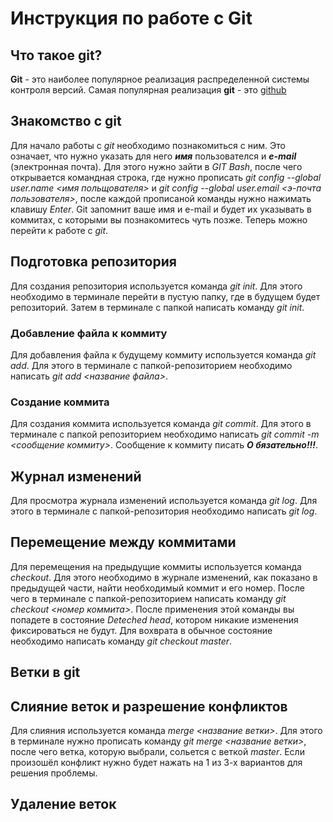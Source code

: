 # Инструкция по работе с Git

## Что такое git?
**Git** - это наиболее популярное реализация распределенной системы контроля версий. Самая популярная реализация **git** - это [github](https://github.com/)

## Знакомство с git
Для начало работы с *git* необходимо познакомиться с ним. Это означает, что нужно указать для него ***имя*** пользователся и ***e-mail*** (электронная почта). Для этого нужно зайти в *GIT Bash*, после чего открывается командная строка, где нужно прописать *git config --global user.name <имя польщователя>* и *git config --global user.email <э-почта пользователя>*, после каждой прописаной команды нужно нажимать клавишу *Enter*. Git запомнит ваше имя и e-mail и будет их указывать в коммитах, с которыми вы познакомитесь чуть позже. Теперь можно перейти к работе с *git*.

## Подготовка репозитория
Для создания репозитория используется команда *git init*. Для этого необходимо в терминале перейти в пустую папку, где в будущем будет репозиторий. Затем в терминале с папкой написать команду *git init*.

### Добавление файла к коммиту
Для добавления файла к будущему коммиту используется команда *git add*. Для этого в терминале с папкой-репозиторием необходимо написать *git add <название файла>*.

### Создание коммита
Для создания коммита используется команда *git commit*. Для этого в терминале с папкой репозиторием необходимо написать *git commit -m <сообщение коммиту>*. Сообщение к коммиту писать ***О    бязательно!!!***.

## Журнал изменений
Для просмотра журнала изменений используется команда *git log*. Для этого в терминале с папкой-репозитория необходимо написать *git log*.

## Перемещение между коммитами
Для перемещения на предыдущие коммиты используется команда *checkout*. Для этого необходимо в журнале изменений, как показано в предыдущей части, найти необходимый коммит и его номер. После чего в терминале с папкой-репозиторием написать команду *git checkout <номер коммита>*. После применения этой команды вы попадете в состояние *Deteched head*, котором никакие изменения фиксироваться не будут. Для вохврата в обычное состояние необходимо написать команду *git checkout master*.

## Ветки в git

## Слияние веток и разрешение конфликтов
Для слияния используется команда *merge <название ветки>*. Для этого в терминале нужно прописать команду *git merge <название ветки>*, после чего ветка, которую выбрали, сольется с веткой *master*. Если произошёл конфликт нужно будет нажать на 1 из 3-х вариантов для решения проблемы.
## Удаление веток


